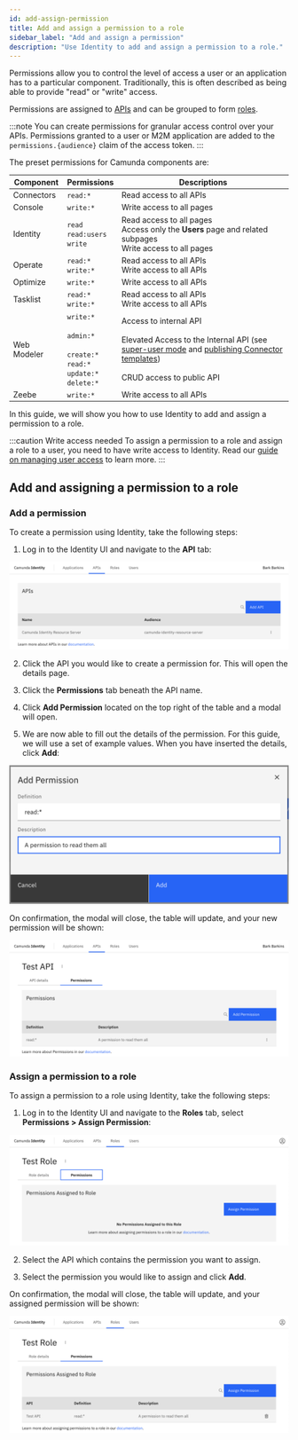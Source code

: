 ```yaml
---
id: add-assign-permission
title: Add and assign a permission to a role
sidebar_label: "Add and assign a permission"
description: "Use Identity to add and assign a permission to a role."
---
```


Permissions allow you to control the level of access a user or an application has to a particular component. Traditionally, this is often described as being able to provide "read" or "write" access.

Permissions are assigned to [APIs](/self-managed/identity/user-guide/additional-features/adding-an-api.md) and can be grouped to form
[roles](/self-managed/identity/user-guide/roles/add-assign-role.md).

:::note
You can create permissions for granular access control over your APIs. Permissions granted to a user or M2M application are added to the `permissions.{audience}` claim of the access token.
:::

The preset permissions for Camunda components are:

| Component   | Permissions                                                                                           | Descriptions                                                                                                                                                                                                                                                                                                                                       |
| ----------- | ----------------------------------------------------------------------------------------------------- | -------------------------------------------------------------------------------------------------------------------------------------------------------------------------------------------------------------------------------------------------------------------------------------------------------------------------------------------------- |
| Connectors  | `read:*`                                                                                              | Read access to all APIs                                                                                                                                                                                                                                                                                                                            |
| Console     | `write:*`                                                                                             | Write access to all pages                                                                                                                                                                                                                                                                                                                          |
| Identity    | `read` <br/> `read:users` <br/> `write`                                                               | Read access to all pages <br/> Access only the **Users** page and related subpages <br/> Write access to all pages                                                                                                                                                                                                                                 |
| Operate     | `read:*` <br/> `write:*`                                                                              | Read access to all APIs <br/> Write access to all APIs                                                                                                                                                                                                                                                                                             |
| Optimize    | `write:*`                                                                                             | Write access to all APIs                                                                                                                                                                                                                                                                                                                           |
| Tasklist    | `read:*` <br/> `write:*`                                                                              | Read access to all APIs <br/> Write access to all APIs                                                                                                                                                                                                                                                                                             |
| Web Modeler | `write:*` <br/><br/> `admin:*` <br/><br/> `create:*` <br/> `read:*` <br/> `update:*` <br/> `delete:*` | Access to internal API <br/><br/> Elevated Access to the Internal API (see [super-user mode](../../../../components/modeler/web-modeler/collaboration.md#super-user-mode) and [publishing Connector templates](../../../../components/connectors/manage-connector-templates.md#publish-a-connector-template)) <br/><br/> CRUD access to public API |
| Zeebe       | `write:*`                                                                                             | Write access to all APIs                                                                                                                                                                                                                                                                                                                           |

In this guide, we will show you how to use Identity to add and assign a permission to a role.

:::caution Write access needed
To assign a permission to a role and assign a role to a user, you need to have write access to Identity.
Read our [guide on managing user access](/self-managed/identity/user-guide/authorizations/managing-user-access.md) to learn more.
:::

## Add and assigning a permission to a role

### Add a permission

To create a permission using Identity, take the following steps:

1. Log in to the Identity UI and navigate to the **API** tab:

![add-permission-api-tab](../img/add-api-tab.png)

2. Click the API you would like to create a permission for. This will open the details page.

3. Click the **Permissions** tab beneath the API name.

4. Click **Add Permission** located on the top right of the table and a modal will open.

5. We are now able to fill out the details of the permission. For this guide, we will use a set of example values. When you have inserted the details, click **Add**:

![add-permission-modal-2](../img/add-permission-modal-2.png)

On confirmation, the modal will close, the table will update, and your new permission will be shown:

![add-permission-refreshed-table](../img/add-permission-refreshed-table.png)

### Assign a permission to a role

To assign a permission to a role using Identity, take the following steps:

1. Log in to the Identity UI and navigate to the **Roles** tab, select **Permissions > Assign Permission**:

![assign-a-permission-tab](../img/assign-a-permission-tab.png)

2. Select the API which contains the permission you want to assign.

3. Select the permission you would like to assign and click **Add**.

On confirmation, the modal will close, the table will update, and your assigned permission will be shown:

![assign-a-permission-refreshed-table](../img/assign-a-permission-refreshed-table.png)
